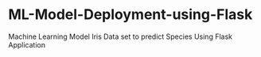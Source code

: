 # ML-Model-Deployment-using-Flask
Machine Learning Model Iris Data set to predict Species Using Flask Application
